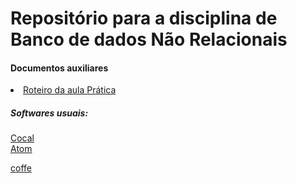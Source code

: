 <h1>Repositório para a disciplina de Banco de dados Não Relacionais </h1>

<h4> Documentos auxiliares </h4>

<li> <a href="Roteiro-aula%20pratica.pdf"> Roteiro da aula Prática </a> </li>


<h5> Softwares usuais: </h5><p>
<a href="https://cocalc.com/software">Cocal</a> <br/>
<a href="https://atom.io/">Atom</a> <br/>

 <a href="https://buy.stripe.com/test_14k5lPbFNfLx2hGdQQ">coffe</a> <br/>
</p>
